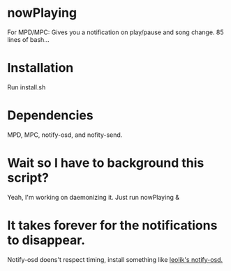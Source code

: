 # nowPlaying
For MPD/MPC: Gives you a notification on play/pause and song change.
85 lines of bash...

# Installation
Run install.sh

# Dependencies
MPD, MPC, notify-osd, and nofity-send.

# Wait so I have to background this script?
Yeah, I'm working on daemonizing it. Just run nowPlaying &

# It takes forever for the notifications to disappear.
Notify-osd doens't respect timing, install something like <a href="https://launchpad.net/~leolik/+archive/ubuntu/leolik">leolik's notify-osd.</a>
